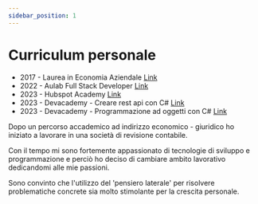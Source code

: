 ```yaml
---
sidebar_position: 1
---
```

# Curriculum personale

* 2017 - Laurea in Economia Aziendale [Link](./laurea.pdf)
* 2022 - Aulab Full Stack Developer [Link](./aulab.pdf)
* 2023 - Hubspot Academy [Link](./hubspot.pdf)
* 2023 - Devacademy - Creare rest api con C# [Link](./api-rest.pdf)
* 2023 - Devacademy - Programmazione ad oggetti con C# [Link](./oggetti.pdf)

Dopo un percorso accademico ad indirizzo economico - giuridico ho iniziato a lavorare in una società di revisione contabile.

Con il tempo mi sono fortemente appassionato di tecnologie di sviluppo e programmazione e perciò ho deciso di cambiare ambito lavorativo dedicandomi alle mie passioni.

Sono convinto che l'utilizzo del 'pensiero laterale' per risolvere problematiche concrete sia molto stimolante per la crescita personale.